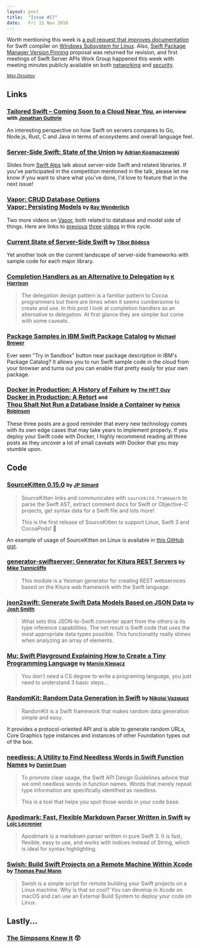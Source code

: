 ```yaml
---
layout: post
title:  "Issue #17"
date:   Fri 11 Nov 2016
---
```


Worth mentioning this week is [a pull request that improves documentation](https://github.com/apple/swift/pull/5671)
for Swift compiler on [Windows Subsystem for Linux](https://en.wikipedia.org/wiki/Windows_Subsystem_for_Linux).
Also, [Swift Package Manager Version Pinning](https://github.com/apple/swift-evolution/blob/master/proposals/0145-package-manager-version-pinning.md)
proposal was returned for revision, and first meetings of Swift Server APIs Work Group happened this week
with meeting minutes publicly available on both [networking](https://github.com/swift-server/work-group/blob/master/meetings/networking/2016-11-04/minutes.md)
and [security](https://github.com/swift-server/work-group/blob/master/meetings/security/2016-11-03/minutes.md).

[<small><i>Max Desiatov</i></small>](https://twitter.com/maxdesiatov)

## Links

### [Tailored Swift – Coming Soon to a Cloud Near You](http://www.theregister.co.uk/2016/11/09/swift_coming_soon_to_cloud_hosting_near_you)<small>, an interview with [Jonathan Guthrie](https://twitter.com/iamjono)</small>

An interesting perspective on how Swift on servers compares to Go, Node.js, Rust, C and Java
in terms of ecosystems and overall language feel.

### [Server-Side Swift: State of the Union](https://speakerdeck.com/akosma/server-side-swift-state-of-the-union) <small>by [Adrian Kosmaczewski](https://twitter.com/akosma)</small>

Slides from [Swift Alps](http://theswiftalps.com/) talk about server-side Swift
and related libraries. If you've participated in the competition mentioned in the talk,
please let me know if you want to share what you've done, I'd love to feature that
in the next issue!

### [Vapor: CRUD Database Options](https://videos.raywenderlich.com/screencasts/server-side-swift-with-vapor-crud-database-options) <br />[Vapor: Persisting Models](https://videos.raywenderlich.com/screencasts/server-side-swift-with-vapor-persisting-models) <small>by [Ray Wenderlich](https://twitter.com/rwenderlich)</small>

Two more videos on [Vapor](https://vapor.codes), both related to database and model side of things.
Here are links to [previous](https://videos.raywenderlich.com/screencasts/server-side-swift-with-vapor-getting-started)
[three](https://videos.raywenderlich.com/screencasts/server-side-swift-with-vapor-templating-with-leaf)
[videos](https://videos.raywenderlich.com/screencasts/server-side-swift-with-vapor-configuring-a-database) in this cycle.

### [Current State of Server-Side Swift](https://theswiftdev.com/2016/11/09/server-side-swift/) <small>by [Tibor Bödecs](https://twitter.com/tiborbodecs)</small>

Yet another look on the current landscape of server-side frameworks
with sample code for each major library.

### [Completion Handlers as an Alternative to Delegation](http://useyourloaf.com/blog/completion-handlers-as-an-alternative-to-delegation/) <small>by [K Harrison](https://twitter.com/kharrison)</small>

>The delegation design pattern is a familiar pattern to Cocoa programmers but there are times when it seems cumbersome to create and use. In this post I look at completion handlers as an alternative to delegation. At first glance they are simpler but come with some caveats.

### [Package Samples in IBM Swift Package Catalog](https://developer.ibm.com/swift/2016/11/11/leverage-the-ibm-swift-package-catalog-to-provide-package-samples-to-your-users/) <small>by [Michael Brewer](https://www.twitter.com/mbrewed)</small>

Ever seen "Try in Sandbox" button near package description in IBM's Package
Catalog? It allows you to run Swift sample code in the cloud from your browser and
turns out you can enable that pretty easily for your own package.

### [Docker in Production: A History of Failure](https://thehftguy.wordpress.com/2016/11/01/docker-in-production-an-history-of-failure/) <small>by [The HFT Guy](https://thehftguy.wordpress.com/about/)</small> <br /> [Docker in Production: A Retort](https://patrobinson.github.io/2016/11/05/docker-in-production/) <small>and</small> <br /> [Thou Shalt Not Run a Database Inside a Container](https://patrobinson.github.io/2016/11/07/thou-shalt-not-run-a-database-inside-a-container/) <small>by [Patrick Robinson](https://twitter.com/DrNemski)</small>

These three posts are a good reminder that every new technology comes with
its own edge cases that may take years to implement properly. If you deploy
your Swift code with Docker, I highly recommend reading all three posts as
they uncover a lot of small caveats with Docker that you may stumble upon.

## Code

### [SourceKitten 0.15.0](https://github.com/jpsim/SourceKitten/releases/tag/0.15.0) <small>by [JP Simard](https://twitter.com/simjp)</small>

>SourceKitten links and communicates with `sourcekitd.framework` to parse the Swift AST, extract comment docs for Swift or Objective-C projects, get syntax data for a Swift file and lots more!
>
>This is the first release of SourceKitten to support Linux, Swift 3 and CocoaPods! 🎉

An example of usage of SourceKitten on Linux is available in [this GitHub gist](https://gist.github.com/jpsim/3e8b45f481eff17e6f6d7afbcd74e81b).

### [generator-swiftserver: Generator for Kitura REST Servers](https://github.com/IBM-Swift/generator-swiftserver) <small>by [Mike Tunnicliffe](https://twitter.com/fierydrake)</small>

>This module is a Yeoman generator for creating REST webservices based on the Kitura web framework with the Swift language.

### [json2swift: Generate Swift Data Models Based on JSON Data](https://github.com/ijoshsmith/json2swift) <small>by [Josh Smith](https://twitter.com/bach4life)</small>

> What sets this JSON-to-Swift converter apart from the others is its type inference capabilities. The net result is Swift code that uses the most appropriate data types possible. This functionality really shines when analyzing an array of elements.

### [Mu: Swift Playground Explaining How to Create a Tiny Programming Language](https://github.com/marciok/Mu) <small>by [Marcio Klepacz](http://twitter.com/marciok)</small>

>You don't need a CS degree to write a programing language, you just need to understand 3 basic steps...

### [RandomKit: Random Data Generation in Swift](https://github.com/nvzqz/RandomKit) <small>by [Nikolai Vazquez](https://twitter.com/nikolaivazquez)</small>

>RandomKit is a Swift framework that makes random data generation simple and easy.

It provides a protocol-oriented API and is able to generate random URLs,
Core Graphics type instances and instances of other Foundation types out of the box.

### [needless: A Utility to Find Needless Words in Swift Function Names](https://github.com/dduan/needless) <small>by [Daniel Duan](https://twitter.com/daniel_duan)</small>

>To promote clear usage, the Swift API Design Guidelines advice that we omit needless words in function names. Words that merely repeat type information are specifically identified as needless.
>
>This is a tool that helps you spot those words in your code base.

### [Apodimark: Fast, Flexible Markdown Parser Written in Swift](https://github.com/loiclec/Apodimark) <small>by [Loïc Lecrenier](https://twitter.com/loiclec)</small>

>Apodimark is a markdown parser written in pure Swift 3. It is fast, flexible, easy to use, and works with indices instead of String, which is ideal for syntax highlighting.

### [Swish: Build Swift Projects on a Remote Machine Within Xcode](https://github.com/thomaspaulmann/Swish) <small>by [Thomas Paul Mann](https://twitter.com/thomaspaulmann)</small>

>Swish is a simple script for remote building your Swift projects on a Linux machine. Why is that so cool? You can develop in Xcode on macOS and can use an External Build System to deploy your code on Linux.

## Lastly...

### [The Simpsons Knew It](https://twitter.com/Chaosxsilencer/status/796399597111410689) 😲
